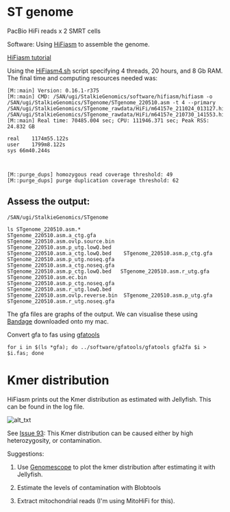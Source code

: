 # ST genome

PacBio HiFi reads x 2 SMRT cells


Software: Using [HiFiasm](https://github.com/chhylp123/hifiasm#hifionly) to assemble the genome. 

[HiFiasm tutorial](https://hifiasm.readthedocs.io/en/latest/pa-assembly.html)

Using the [HiFiasm4.sh](https://github.com/alexjvr1/Stalkies/blob/main/Scripts/HiFiasm4.sh) script specifying 4 threads, 20 hours, and 8 Gb RAM. The final time and computing resources needed was: 
```
[M::main] Version: 0.16.1-r375
[M::main] CMD: /SAN/ugi/StalkieGenomics/software/hifiasm/hifiasm -o /SAN/ugi/StalkieGenomics/STgenome/STgenome_220510.asm -t 4 --primary /SAN/ugi/StalkieGenomics/STgenome_rawdata/HiFi/m64157e_211024_013127.hifi_reads.fastq.gz /SAN/ugi/StalkieGenomics/STgenome_rawdata/HiFi/m64157e_210730_141553.hifi_reads.fastq.gz
[M::main] Real time: 70485.004 sec; CPU: 111946.371 sec; Peak RSS: 24.832 GB

real	1174m55.122s
user	1799m8.122s
sys	66m40.244s



[M::purge_dups] homozygous read coverage threshold: 49
[M::purge_dups] purge duplication coverage threshold: 62
```


## Assess the output: 

```
/SAN/ugi/StalkieGenomics/STgenome

ls STgenome_220510.asm.*
STgenome_220510.asm.a_ctg.gfa         STgenome_220510.asm.ovlp.source.bin  STgenome_220510.asm.p_utg.lowQ.bed
STgenome_220510.asm.a_ctg.lowQ.bed    STgenome_220510.asm.p_ctg.gfa        STgenome_220510.asm.p_utg.noseq.gfa
STgenome_220510.asm.a_ctg.noseq.gfa   STgenome_220510.asm.p_ctg.lowQ.bed   STgenome_220510.asm.r_utg.gfa
STgenome_220510.asm.ec.bin            STgenome_220510.asm.p_ctg.noseq.gfa  STgenome_220510.asm.r_utg.lowQ.bed
STgenome_220510.asm.ovlp.reverse.bin  STgenome_220510.asm.p_utg.gfa        STgenome_220510.asm.r_utg.noseq.gfa
```


The gfa files are graphs of the output. We can visualise these using [Bandage](https://rrwick.github.io/Bandage/) downloaded onto my mac. 

Convert gfa to fas using [gfatools](https://github.com/lh3/gfatools)

```
for i in $(ls *gfa); do ../software/gfatools/gfatools gfa2fa $i > $i.fas; done
```


# Kmer distribution

HiFiasm prints out the Kmer distribution as estimated with Jellyfish. This can be found in the log file. 

![alt_txt][kmerdist]

[kmerdist]:https://user-images.githubusercontent.com/12142475/169043417-a27424e3-ab04-4fc5-ba0e-c4f983791627.png


See [Issue 93](https://github.com/chhylp123/hifiasm/issues/93): This Kmer distribution can be caused either by high heterozygosity, or contamination. 

Suggestions: 

1) Use [Genomescope](https://bioinformaticsworkbook.org/dataAnalysis/GenomeAssembly/genomescope.html#gsc.tab=0) to plot the kmer distribution after estimating it with Jellyfish. 

2) Estimate the levels of contamination with Blobtools

3) Extract mitochondrial reads (I'm using MitoHiFi for this). 

